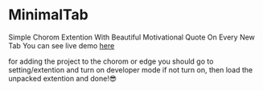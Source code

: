 # MinimalTab
Simple Chorom Extention With Beautiful Motivational Quote On Every New Tab
You can see live demo [here](https://quote.wordbyword.ir)

for adding the project to the chorom or edge you should go to setting/extention
and turn on developer mode if not turn on, then load the unpacked extention and done!😎
